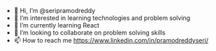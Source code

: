 - 👋 Hi, I’m @seripramodreddy
- 👀 I’m interested in learning technologies and problem solving
- 🌱 I’m currently learning React
- 💞️ I’m looking to collaborate on problem solving skills
- 📫 How to reach me https://www.linkedin.com/in/pramodreddyseri/

<!---
seripramodreddy/seripramodreddy is a ✨ special ✨ repository because its `README.md` (this file) appears on your GitHub profile.
You can click the Preview link to take a look at your changes.
--->
